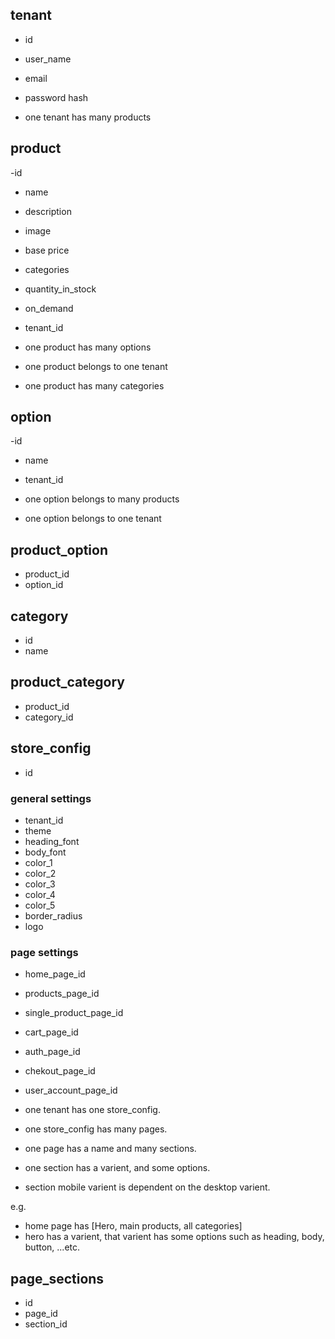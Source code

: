 ## tenant

- id
- user_name
- email
- password hash

- one tenant has many products

## product

-id
- name
- description
- image
- base price
- categories
- quantity_in_stock
- on_demand
- tenant_id

- one product has many options
- one product belongs to one tenant
- one product has many categories

## option

-id
- name
- tenant_id

- one option belongs to many products
- one option belongs to one tenant

## product_option

- product_id
- option_id

## category
- id
- name

## product_category
- product_id
- category_id


## store_config

- id

### general settings

- tenant_id
- theme
- heading_font
- body_font
- color_1
- color_2
- color_3
- color_4
- color_5
- border_radius
- logo

### page settings

- home_page_id
- products_page_id
- single_product_page_id
- cart_page_id
- auth_page_id
- chekout_page_id
- user_account_page_id

- one tenant has one store_config.
- one store_config has many pages.
- one page has a name and many sections.
- one section has a varient, and some options.
- section mobile varient is dependent on the desktop varient.

e.g. 
- home page has [Hero, main products, all categories]
- hero has a varient, that varient has some options such as heading, body, button, ...etc.

## page_sections
- id
- page_id
- section_id










